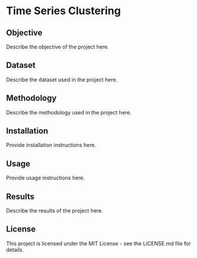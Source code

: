 # Time Series Clustering

## Objective
Describe the objective of the project here.

## Dataset
Describe the dataset used in the project here.

## Methodology
Describe the methodology used in the project here.

## Installation
Provide installation instructions here.

## Usage
Provide usage instructions here.

## Results
Describe the results of the project here.

## License
This project is licensed under the MIT License - see the LICENSE.md file for details.

